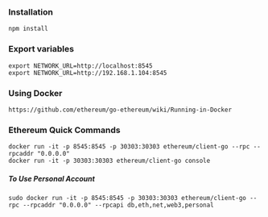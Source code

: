 
### Installation
```
npm install
```

### Export variables
```
export NETWORK_URL=http://localhost:8545
export NETWORK_URL=http://192.168.1.104:8545
```

### Using Docker
```
https://github.com/ethereum/go-ethereum/wiki/Running-in-Docker
```

### Ethereum Quick Commands
```
docker run -it -p 8545:8545 -p 30303:30303 ethereum/client-go --rpc --rpcaddr "0.0.0.0"
docker run -it -p 30303:30303 ethereum/client-go console
```

##### To Use Personal Account
```
sudo docker run -it -p 8545:8545 -p 30303:30303 ethereum/client-go --rpc --rpcaddr "0.0.0.0" --rpcapi db,eth,net,web3,personal
```